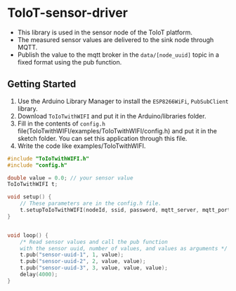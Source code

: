 # ToIoT-sensor-driver
* This library is used in the sensor node of the ToIoT platform.  
* The measured sensor values are delivered to the sink node through MQTT.
* Publish the value to the mqtt broker in the `data/[node_uuid]` topic in a fixed format using the pub function.

## Getting Started
1. Use the Arduino Library Manager to install the `ESP8266WiFi`, `PubSubClient` library.
2. Download `ToIoTwithWIFI` and put it in the Arduino/libraries folder.
3. Fill in the contents of `config.h` file(ToIoTwithWIFI/examples/ToIoTwithWIFI/config.h) and put it in the sketch folder. You can set this application through this file.
4. Write the code like examples/ToIoTwithWIFI.

```c++
#include "ToIoTwithWIFI.h"
#include "config.h"

double value = 0.0; // your sensor value 
ToIoTwithWIFI t;

void setup() {
    // These parameters are in the config.h file.
    t.setupToIoTwithWIFI(nodeId, ssid, password, mqtt_server, mqtt_port);
}


void loop() {
    /* Read sensor values and call the pub function 
    with the sensor uuid, number of values, and values as arguments */
    t.pub("sensor-uuid-1", 1, value);
    t.pub("sensor-uuid-2", 2, value, value);
    t.pub("sensor-uuid-3", 3, value, value, value);
    delay(4000); 
}
```

